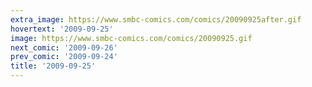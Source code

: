 ```yaml
---
extra_image: https://www.smbc-comics.com/comics/20090925after.gif
hovertext: '2009-09-25'
image: https://www.smbc-comics.com/comics/20090925.gif
next_comic: '2009-09-26'
prev_comic: '2009-09-24'
title: '2009-09-25'
---
```



